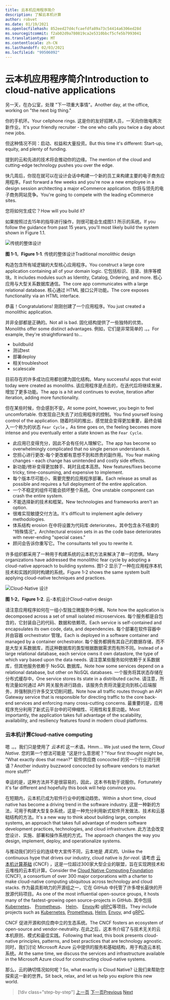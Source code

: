 ```yaml
---
title: 云本机应用程序简介
description: 了解云本机计算
author: robvet
ms.date: 01/19/2021
ms.openlocfilehash: 852eed27d4cfcaefdfa89a73c54414a6306ed28d
ms.sourcegitcommit: f2ab02d9a780819ca2e5310bbcf5cfe5b7993041
ms.translationtype: MT
ms.contentlocale: zh-CN
ms.lasthandoff: 02/03/2021
ms.locfileid: "99506092"
---
```

# <a name="introduction-to-cloud-native-applications"></a><span data-ttu-id="85cd4-103">云本机应用程序简介</span><span class="sxs-lookup"><span data-stu-id="85cd4-103">Introduction to cloud-native applications</span></span>

<span data-ttu-id="85cd4-104">另一天，在办公室，处理 "下一项重大事情"。</span><span class="sxs-lookup"><span data-stu-id="85cd4-104">Another day, at the office, working on "the next big thing."</span></span>

<span data-ttu-id="85cd4-105">你的手机环。</span><span class="sxs-lookup"><span data-stu-id="85cd4-105">Your cellphone rings.</span></span> <span data-ttu-id="85cd4-106">这是你的友好招聘人员，一天向你致电两次新作业。</span><span class="sxs-lookup"><span data-stu-id="85cd4-106">It's your friendly recruiter - the one who calls you twice a day about new jobs.</span></span>

<span data-ttu-id="85cd4-107">但这种情况不同：启动、权益和大量投资。</span><span class="sxs-lookup"><span data-stu-id="85cd4-107">But this time it's different: Start-up, equity, and plenty of funding.</span></span>

<span data-ttu-id="85cd4-108">提到的云和先进的技术将会推动你的边缘。</span><span class="sxs-lookup"><span data-stu-id="85cd4-108">The mention of the cloud and cutting-edge technology pushes you over the edge.</span></span>

<span data-ttu-id="85cd4-109">快几周后，你现在就可以在设计会话中构建一个新的员工来构建主要的电子商务应用程序。</span><span class="sxs-lookup"><span data-stu-id="85cd4-109">Fast forward a few weeks and you're now a new employee in a design session architecting a major eCommerce application.</span></span> <span data-ttu-id="85cd4-110">你将与领先的电子商务网站竞争。</span><span class="sxs-lookup"><span data-stu-id="85cd4-110">You're going to compete with the leading eCommerce sites.</span></span>

<span data-ttu-id="85cd4-111">您将如何生成它？</span><span class="sxs-lookup"><span data-stu-id="85cd4-111">How will you build it?</span></span>

<span data-ttu-id="85cd4-112">如果按照过去15年的指导进行操作，则很可能会生成图1.1 所示的系统。</span><span class="sxs-lookup"><span data-stu-id="85cd4-112">If you follow the guidance from past 15 years, you'll most likely build the system shown in Figure 1.1.</span></span>

![传统的整体设计](./media/monolithic-design.png)

<span data-ttu-id="85cd4-114">**图 1-1**。</span><span class="sxs-lookup"><span data-stu-id="85cd4-114">**Figure 1-1**.</span></span> <span data-ttu-id="85cd4-115">传统的整体设计</span><span class="sxs-lookup"><span data-stu-id="85cd4-115">Traditional monolithic design</span></span>

<span data-ttu-id="85cd4-116">构造包含所有域逻辑的大型核心应用程序。</span><span class="sxs-lookup"><span data-stu-id="85cd4-116">You construct a large core application containing all of your domain logic.</span></span> <span data-ttu-id="85cd4-117">它包括标识、目录、排序等模块。</span><span class="sxs-lookup"><span data-stu-id="85cd4-117">It includes modules such as Identity, Catalog, Ordering, and more.</span></span> <span data-ttu-id="85cd4-118">核心应用与大型关系数据库通信。</span><span class="sxs-lookup"><span data-stu-id="85cd4-118">The core app communicates with a large relational database.</span></span> <span data-ttu-id="85cd4-119">核心通过 HTML 接口公开功能。</span><span class="sxs-lookup"><span data-stu-id="85cd4-119">The core exposes functionality via an HTML interface.</span></span>

<span data-ttu-id="85cd4-120">恭喜！</span><span class="sxs-lookup"><span data-stu-id="85cd4-120">Congratulations!</span></span>  <span data-ttu-id="85cd4-121">刚刚创建了一个应用程序。</span><span class="sxs-lookup"><span data-stu-id="85cd4-121">You just created a monolithic application.</span></span>

<span data-ttu-id="85cd4-122">并非全部都是正确的。</span><span class="sxs-lookup"><span data-stu-id="85cd4-122">Not all is bad.</span></span> <span data-ttu-id="85cd4-123">固化结构提供了一些独特的优势。</span><span class="sxs-lookup"><span data-stu-id="85cd4-123">Monoliths offer some distinct advantages.</span></span> <span data-ttu-id="85cd4-124">例如，它们是非常简单的 .。。</span><span class="sxs-lookup"><span data-stu-id="85cd4-124">For example, they're straightforward to...</span></span>

- <span data-ttu-id="85cd4-125">build</span><span class="sxs-lookup"><span data-stu-id="85cd4-125">build</span></span>
- <span data-ttu-id="85cd4-126">测试</span><span class="sxs-lookup"><span data-stu-id="85cd4-126">test</span></span>
- <span data-ttu-id="85cd4-127">部署</span><span class="sxs-lookup"><span data-stu-id="85cd4-127">deploy</span></span>
- <span data-ttu-id="85cd4-128">相关</span><span class="sxs-lookup"><span data-stu-id="85cd4-128">troubleshoot</span></span>
- <span data-ttu-id="85cd4-129">scale</span><span class="sxs-lookup"><span data-stu-id="85cd4-129">scale</span></span>

<span data-ttu-id="85cd4-130">目前存在的许多成功应用都创建为固化结构。</span><span class="sxs-lookup"><span data-stu-id="85cd4-130">Many successful apps that exist today were created as monoliths.</span></span> <span data-ttu-id="85cd4-131">该应用程序是点击的，在迭代后将继续发展，增加了更多功能。</span><span class="sxs-lookup"><span data-stu-id="85cd4-131">The app is a hit and continues to evolve, iteration after iteration, adding more functionality.</span></span>

<span data-ttu-id="85cd4-132">但在某些时候，你会感到不安。</span><span class="sxs-lookup"><span data-stu-id="85cd4-132">At some point, however, you begin to feel uncomfortable.</span></span> <span data-ttu-id="85cd4-133">你发现自己失去了对应用程序的控制。</span><span class="sxs-lookup"><span data-stu-id="85cd4-133">You find yourself losing control of the application.</span></span> <span data-ttu-id="85cd4-134">随着时间的推出，感觉就会变得更加重要，最终会输入一个称为的状态 `Fear Cycle` 。</span><span class="sxs-lookup"><span data-stu-id="85cd4-134">As time goes on, the feeling becomes more intense and you eventually enter a state known as the `Fear Cycle`.</span></span>

- <span data-ttu-id="85cd4-135">此应用已变得充分，因此不会有任何人理解它。</span><span class="sxs-lookup"><span data-stu-id="85cd4-135">The app has become so overwhelmingly complicated that no single person understands it.</span></span>
- <span data-ttu-id="85cd4-136">您担心进行更改-每个更改都有意想不到和昂贵的副作用。</span><span class="sxs-lookup"><span data-stu-id="85cd4-136">You fear making changes - each change has unintended and costly side effects.</span></span>
- <span data-ttu-id="85cd4-137">新功能/修补变得更加棘手、耗时且成本高昂。</span><span class="sxs-lookup"><span data-stu-id="85cd4-137">New features/fixes become tricky, time-consuming, and expensive to implement.</span></span>
- <span data-ttu-id="85cd4-138">每个版本尽可能小，需要完整的应用程序部署。</span><span class="sxs-lookup"><span data-stu-id="85cd4-138">Each release as small as possible and requires a full deployment of the entire application.</span></span>
- <span data-ttu-id="85cd4-139">一个不稳定的组件可能会损坏整个系统。</span><span class="sxs-lookup"><span data-stu-id="85cd4-139">One unstable component can crash the entire system.</span></span>
- <span data-ttu-id="85cd4-140">不能选择新的技术和框架。</span><span class="sxs-lookup"><span data-stu-id="85cd4-140">New technologies and frameworks aren't an option.</span></span>
- <span data-ttu-id="85cd4-141">很难实现敏捷交付方法。</span><span class="sxs-lookup"><span data-stu-id="85cd4-141">It's difficult to implement agile delivery methodologies.</span></span>
- <span data-ttu-id="85cd4-142">体系结构 erosion 在中将设置为代码库 deteriorates，其中包含永不结束的 "特殊情况"。</span><span class="sxs-lookup"><span data-stu-id="85cd4-142">Architectural erosion sets in as the code base deteriorates with never-ending "special cases."</span></span>
- <span data-ttu-id="85cd4-143">顾问会告诉你重写它。</span><span class="sxs-lookup"><span data-stu-id="85cd4-143">The consultants tell you to rewrite it.</span></span>

<span data-ttu-id="85cd4-144">许多组织都采用了一种用于构建系统的云本机方法来解决了单一的恐惧。</span><span class="sxs-lookup"><span data-stu-id="85cd4-144">Many organizations have addressed the monolithic fear cycle by adopting a cloud-native approach to building systems.</span></span> <span data-ttu-id="85cd4-145">图1-2 显示了一种在应用程序本机技术和实践的同时构建的系统。</span><span class="sxs-lookup"><span data-stu-id="85cd4-145">Figure 1-2 shows the same system built applying cloud-native techniques and practices.</span></span>

![Cloud-Native 设计](./media/cloud-native-design.png)

<span data-ttu-id="85cd4-147">**图 1-2**。</span><span class="sxs-lookup"><span data-stu-id="85cd4-147">**Figure 1-2**.</span></span> <span data-ttu-id="85cd4-148">云-本机设计</span><span class="sxs-lookup"><span data-stu-id="85cd4-148">Cloud-native design</span></span>

<span data-ttu-id="85cd4-149">请注意应用程序如何在一组小型独立微服务中分解。</span><span class="sxs-lookup"><span data-stu-id="85cd4-149">Note how the application is decomposed across a set of small isolated microservices.</span></span> <span data-ttu-id="85cd4-150">每个服务都是自包含的，它封装自己的代码、数据和依赖项。</span><span class="sxs-lookup"><span data-stu-id="85cd4-150">Each service is self-contained and encapsulates its own code, data, and dependencies.</span></span> <span data-ttu-id="85cd4-151">每个部署在软件容器中并由容器 orchestrator 管理。</span><span class="sxs-lookup"><span data-stu-id="85cd4-151">Each is deployed in a software container and managed by a container orchestrator.</span></span> <span data-ttu-id="85cd4-152">每个服务都拥有其自己的数据存储，而不是大型关系数据库，而这种数据库的类型根据数据需求而有所不同。</span><span class="sxs-lookup"><span data-stu-id="85cd4-152">Instead of a large relational database, each service owns it own datastore, the type of which vary based upon the data needs.</span></span> <span data-ttu-id="85cd4-153">请注意某些服务如何依赖于关系数据库，但其他服务依赖于 NoSQL 数据库。</span><span class="sxs-lookup"><span data-stu-id="85cd4-153">Note how some services depend on a relational database, but other on NoSQL databases.</span></span> <span data-ttu-id="85cd4-154">一个服务将其状态存储在分布式缓存中。</span><span class="sxs-lookup"><span data-stu-id="85cd4-154">One service stores its state in a distributed cache.</span></span> <span data-ttu-id="85cd4-155">请注意，所有流量如何通过 API 网关服务进行路由，该服务负责将流量定向到核心后端服务，并强制执行许多交叉切削问题。</span><span class="sxs-lookup"><span data-stu-id="85cd4-155">Note how all traffic routes through an API Gateway service that is responsible for directing traffic to the core back-end services and enforcing many cross-cutting concerns.</span></span> <span data-ttu-id="85cd4-156">最重要的是，应用程序充分利用了新式云平台中的可伸缩性、可用性和复原功能。</span><span class="sxs-lookup"><span data-stu-id="85cd4-156">Most importantly, the application takes full advantage of the scalability, availability, and resiliency features found in modern cloud platforms.</span></span>

### <a name="cloud-native-computing"></a><span data-ttu-id="85cd4-157">云本机计算</span><span class="sxs-lookup"><span data-stu-id="85cd4-157">Cloud-native computing</span></span>

<span data-ttu-id="85cd4-158">嗯 .。。我们只是使用了 _云本机_ 这一术语。</span><span class="sxs-lookup"><span data-stu-id="85cd4-158">Hmm... We just used the term, _Cloud Native_.</span></span> <span data-ttu-id="85cd4-159">您的第一个想法可能是 "这是什么意思呢？"</span><span class="sxs-lookup"><span data-stu-id="85cd4-159">Your first thought might be, "What exactly does that mean?"</span></span> <span data-ttu-id="85cd4-160">软件供应商 concocted 的另一个行业流行用语？</span><span class="sxs-lookup"><span data-stu-id="85cd4-160">Another industry buzzword concocted by software vendors to market more stuff?"</span></span>

<span data-ttu-id="85cd4-161">幸运的是，这种方法并不是很容易的，因此，这本书有助于说服你。</span><span class="sxs-lookup"><span data-stu-id="85cd4-161">Fortunately it's far different and hopefully this book will help convince you.</span></span>

<span data-ttu-id="85cd4-162">在短期内，云本机已成为软件行业中的推动趋势。</span><span class="sxs-lookup"><span data-stu-id="85cd4-162">Within a short time, cloud native has become a driving trend in the software industry.</span></span> <span data-ttu-id="85cd4-163">这是一种新的方法，可用于构建大型复杂系统，这是一种充分利用新式软件开发做法、技术和云基础结构的方法。</span><span class="sxs-lookup"><span data-stu-id="85cd4-163">It's a new way to think about building large, complex systems, an approach that takes full advantage of modern software development practices, technologies, and cloud infrastructure.</span></span> <span data-ttu-id="85cd4-164">此方法会改变您设计、实施、部署和操作系统的方式。</span><span class="sxs-lookup"><span data-stu-id="85cd4-164">The approach changes the way you design, implement, deploy, and operationalize systems.</span></span>

<span data-ttu-id="85cd4-165">与推动我们的行业的连续夸大宣传不同，云本地是 _真实的_。</span><span class="sxs-lookup"><span data-stu-id="85cd4-165">Unlike the continuous hype that drives our industry, cloud native is _for-real_.</span></span> <span data-ttu-id="85cd4-166">请考虑 [云本机计算基础](https://www.cncf.io/) (CNCF) ，这是一位超过300家大型企业的联盟，旨在实现跨技术和云堆栈的云本机计算。</span><span class="sxs-lookup"><span data-stu-id="85cd4-166">Consider the [Cloud Native Computing Foundation](https://www.cncf.io/) (CNCF), a consortium of over 300 major corporations with a charter to make cloud-native computing ubiquitous across technology and cloud stacks.</span></span> <span data-ttu-id="85cd4-167">作为最具影响力的开源组之一，它在 GitHub 中托管了许多增长最快的开放源代码项目。</span><span class="sxs-lookup"><span data-stu-id="85cd4-167">As one of the most influential open-source groups, it hosts many of the fastest-growing open source-projects in GitHub.</span></span> <span data-ttu-id="85cd4-168">其中包括 [Kubernetes](https://kubernetes.io/)、 [Prometheus](https://prometheus.io/)、 [Helm](https://helm.sh/)、 [Envoy](https://www.envoyproxy.io/)和 [gRPC](https://grpc.io/)等项目。</span><span class="sxs-lookup"><span data-stu-id="85cd4-168">They include projects such as [Kubernetes](https://kubernetes.io/), [Prometheus](https://prometheus.io/), [Helm](https://helm.sh/), [Envoy](https://www.envoyproxy.io/), and [gRPC](https://grpc.io/).</span></span>

<span data-ttu-id="85cd4-169">CNCF 促进开源和供应商中立的生态系统。</span><span class="sxs-lookup"><span data-stu-id="85cd4-169">The CNCF fosters an ecosystem of open-source and vendor-neutrality.</span></span> <span data-ttu-id="85cd4-170">在此之后，这本书介绍了与技术无关的云本机原则、模式和最佳实践。</span><span class="sxs-lookup"><span data-stu-id="85cd4-170">Following that lead, this book presents cloud-native principles, patterns, and best practices that are technology agnostic.</span></span> <span data-ttu-id="85cd4-171">同时，我们讨论 Microsoft Azure 云中提供的服务和基础结构，用于构造云本机系统。</span><span class="sxs-lookup"><span data-stu-id="85cd4-171">At the same time, we discuss the services and infrastructure available in the Microsoft Azure cloud for constructing cloud-native systems.</span></span>

<span data-ttu-id="85cd4-172">那么，云的确切情况如何呢？</span><span class="sxs-lookup"><span data-stu-id="85cd4-172">So, what exactly is Cloud Native?</span></span> <span data-ttu-id="85cd4-173">让我们来帮助您探索这一新的世界。</span><span class="sxs-lookup"><span data-stu-id="85cd4-173">Sit back, relax, and let us help you explore this new world.</span></span>

>[!div class="step-by-step"]
><span data-ttu-id="85cd4-174">[上一页](index.md)
>[下一页](definition.md)</span><span class="sxs-lookup"><span data-stu-id="85cd4-174">[Previous](index.md)
[Next](definition.md)</span></span>
